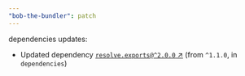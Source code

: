 ```yaml
---
"bob-the-bundler": patch
---
```

dependencies updates:
  - Updated dependency [`resolve.exports@^2.0.0` ↗︎](https://www.npmjs.com/package/resolve.exports/v/2.0.0) (from `^1.1.0`, in `dependencies`)
